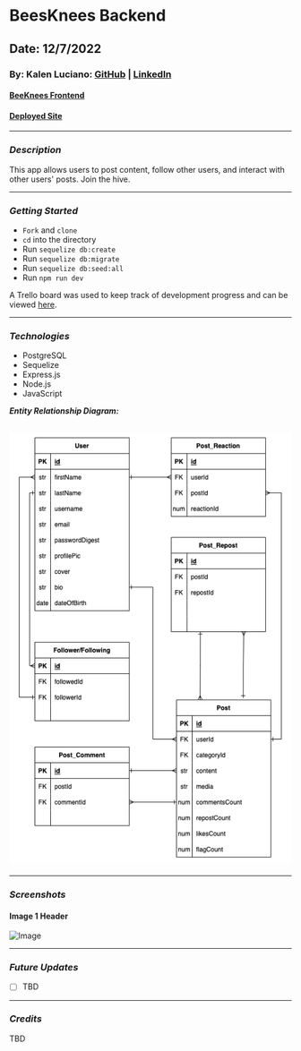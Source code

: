 # BeesKnees Backend

## Date: 12/7/2022

### By: Kalen Luciano: [GitHub](https://github.com/kalenluciano) | [LinkedIn](https://www.linkedin.com/in/kalenluciano/)

#### [BeeKnees Frontend](https://github.com/kalenluciano/bees-knees-frontend)

#### [Deployed Site]()

---

### **_Description_**

This app allows users to post content, follow other users, and interact with other users' posts. Join the hive.

---

### **_Getting Started_**

-   `Fork` and `clone`
-   `cd` into the directory
-   Run `sequelize db:create`
-   Run `sequelize db:migrate`
-   Run `sequelize db:seed:all`
-   Run `npm run dev`

A Trello board was used to keep track of development progress and can be viewed [here](https://trello.com/b/2omo5oFi/beesknees).

---

### **_Technologies_**

-   PostgreSQL
-   Sequelize
-   Express.js
-   Node.js
-   JavaScript

**_Entity Relationship Diagram:_**

## ![Entity Relationship Diagram](./assets/bees-knees-ERD.drawio.png)

---

### **_Screenshots_**

#### Image 1 Header

![Image]()

---

### **_Future Updates_**

-   [ ] TBD

---

### **_Credits_**

TBD
